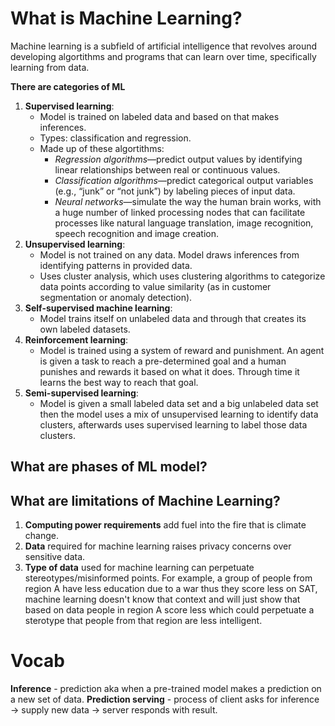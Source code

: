 # What is Machine Learning?
Machine learning is a subfield of artificial intelligence that revolves around developing algortithms and programs that can learn over time, specifically learning from data.

**There are categories of ML**
1. **Supervised learning**: 
    - Model is trained on labeled data and based on that makes inferences.
    - Types: classification and regression.
    - Made up of these algortithms:
        - *Regression algorithms*—predict output values by identifying linear relationships between real or continuous values.
        - *Classification algorithms*—predict categorical output variables (e.g., “junk” or “not junk”) by labeling pieces of input data. 
        - *Neural networks*—simulate the way the human brain works, with a huge number of linked processing nodes that can facilitate processes like natural language translation, image recognition, speech recognition and image creation.
2. **Unsupervised learning**: 
    - Model is not trained on any data. Model draws inferences from identifying patterns in provided data.
    - Uses cluster analysis, which uses clustering algorithms to categorize data points according to value similarity (as in customer segmentation or anomaly detection).
3. **Self-supervised machine learning**:
    - Model trains itself on unlabeled data and through that creates its own labeled datasets.
4. **Reinforcement learning**: 
    - Model is trained using a system of reward and punishment. An agent is given a task to reach a pre-determined goal and a human punishes and rewards it based on what it does. Through time it learns the best way to reach that goal.
5. **Semi-supervised learning**:
    - Model is given a small labeled data set and a big unlabeled data set then the model uses a mix of unsupervised learning to identify data clusters, afterwards uses supervised learning to label those data clusters.

## What are phases of ML model?


## What are limitations of Machine Learning?
1. **Computing power requirements** add fuel into the fire that is climate change.
2. **Data** required for machine learning raises privacy concerns over sensitive data.
3. **Type of data** used for machine learning can perpetuate stereotypes/misinformed points. For example, a group of people from region A have less education due to a war thus they score less on SAT, machine learning doesn't know that context and will just show that based on data people in region A score less which could perpetuate a sterotype that people from that region are less intelligent.




# Vocab
**Inference** - prediction aka when a pre-trained model makes a prediction on a new set of data.
**Prediction serving** - process of client asks for inference -> supply new data -> server responds with result. 